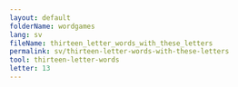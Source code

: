 ```yaml
---
layout: default
folderName: wordgames
lang: sv
fileName: thirteen_letter_words_with_these_letters
permalink: sv/thirteen-letter-words-with-these-letters
tool: thirteen-letter-words
letter: 13
---
```

